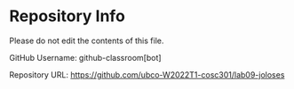 # Repository Info
Please do not edit the contents of this file.

GitHub Username: github-classroom[bot]

Repository URL: https://github.com/ubco-W2022T1-cosc301/lab09-joloses
